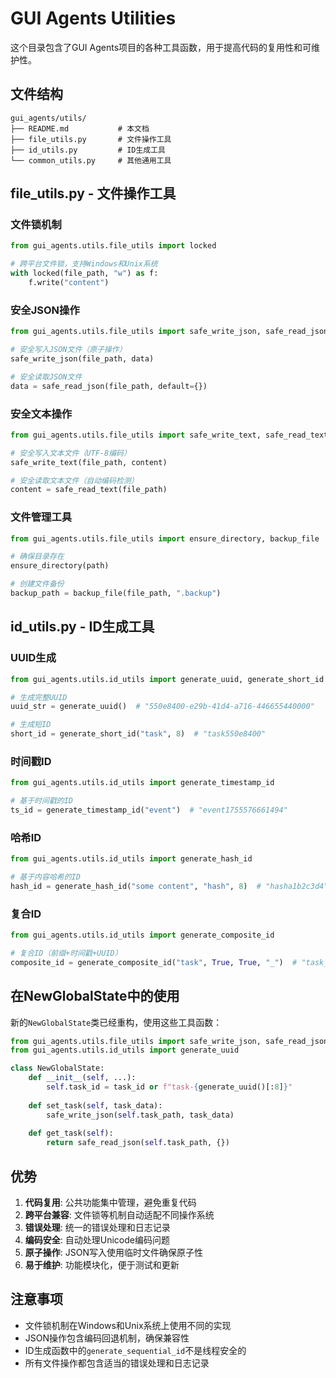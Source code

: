 # GUI Agents Utilities

这个目录包含了GUI Agents项目的各种工具函数，用于提高代码的复用性和可维护性。

## 文件结构

```
gui_agents/utils/
├── README.md           # 本文档
├── file_utils.py       # 文件操作工具
├── id_utils.py         # ID生成工具
└── common_utils.py     # 其他通用工具
```

## file_utils.py - 文件操作工具

### 文件锁机制

```python
from gui_agents.utils.file_utils import locked

# 跨平台文件锁，支持Windows和Unix系统
with locked(file_path, "w") as f:
    f.write("content")
```

### 安全JSON操作

```python
from gui_agents.utils.file_utils import safe_write_json, safe_read_json

# 安全写入JSON文件（原子操作）
safe_write_json(file_path, data)

# 安全读取JSON文件
data = safe_read_json(file_path, default={})
```

### 安全文本操作

```python
from gui_agents.utils.file_utils import safe_write_text, safe_read_text

# 安全写入文本文件（UTF-8编码）
safe_write_text(file_path, content)

# 安全读取文本文件（自动编码检测）
content = safe_read_text(file_path)
```

### 文件管理工具

```python
from gui_agents.utils.file_utils import ensure_directory, backup_file

# 确保目录存在
ensure_directory(path)

# 创建文件备份
backup_path = backup_file(file_path, ".backup")
```

## id_utils.py - ID生成工具

### UUID生成

```python
from gui_agents.utils.id_utils import generate_uuid, generate_short_id

# 生成完整UUID
uuid_str = generate_uuid()  # "550e8400-e29b-41d4-a716-446655440000"

# 生成短ID
short_id = generate_short_id("task", 8)  # "task550e8400"
```

### 时间戳ID

```python
from gui_agents.utils.id_utils import generate_timestamp_id

# 基于时间戳的ID
ts_id = generate_timestamp_id("event")  # "event1755576661494"
```

### 哈希ID

```python
from gui_agents.utils.id_utils import generate_hash_id

# 基于内容哈希的ID
hash_id = generate_hash_id("some content", "hash", 8)  # "hasha1b2c3d4"
```

### 复合ID

```python
from gui_agents.utils.id_utils import generate_composite_id

# 复合ID（前缀+时间戳+UUID）
composite_id = generate_composite_id("task", True, True, "_")  # "task_1755576661494_550e8400"
```

## 在NewGlobalState中的使用

新的`NewGlobalState`类已经重构，使用这些工具函数：

```python
from gui_agents.utils.file_utils import safe_write_json, safe_read_json
from gui_agents.utils.id_utils import generate_uuid

class NewGlobalState:
    def __init__(self, ...):
        self.task_id = task_id or f"task-{generate_uuid()[:8]}"
    
    def set_task(self, task_data):
        safe_write_json(self.task_path, task_data)
    
    def get_task(self):
        return safe_read_json(self.task_path, {})
```

## 优势

1. **代码复用**: 公共功能集中管理，避免重复代码
2. **跨平台兼容**: 文件锁等机制自动适配不同操作系统
3. **错误处理**: 统一的错误处理和日志记录
4. **编码安全**: 自动处理Unicode编码问题
5. **原子操作**: JSON写入使用临时文件确保原子性
6. **易于维护**: 功能模块化，便于测试和更新

## 注意事项

- 文件锁机制在Windows和Unix系统上使用不同的实现
- JSON操作包含编码回退机制，确保兼容性
- ID生成函数中的`generate_sequential_id`不是线程安全的
- 所有文件操作都包含适当的错误处理和日志记录 